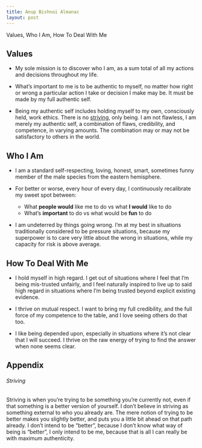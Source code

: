 ```yaml
---
title: Anup Bishnoi Almanac
layout: post
---
```


Values, Who I Am, How To Deal With Me

## Values

* My sole mission is to discover who I am, as a sum total of all my actions and decisions throughout my life.

* What’s important to me is to be authentic to myself, no matter how right or wrong a particular action I take or decision I make may be. It must be made by my full authentic self.

* Being my authentic self includes holding myself to my own, consciously held, work ethics. There is no [striving](#striving), only being. I am not flawless, I am merely my authentic self, a combination of flaws, credibility, and competence, in varying amounts. The combination may or may not be satisfactory to others in the world.

## Who I Am

* I am a standard self-respecting, loving, honest, smart, sometimes funny member of the male species from the eastern hemisphere.

* For better or worse, every hour of every day, I continuously recalibrate my sweet spot between:

  - What **people would** like me to do vs what **I would** like to do
  - What’s **important** to do vs what would be **fun** to do

* I am undeterred by things going wrong. I’m at my best in situations traditionally considered to be pressure situations, because my superpower is to care very little about the wrong in situations, while my capacity for risk is above average.

## How To Deal With Me

* I hold myself in high regard. I get out of situations where I feel that I’m being mis-trusted unfairly, and I feel naturally inspired to live up to said high regard in situations where I’m being trusted beyond explicit existing evidence.

* I thrive on mutual respect. I want to bring my full credibility, and the full force of my competence to the table, and I love seeing others do that too.

* I like being depended upon, especially in situations where it’s not clear that I will succeed. I thrive on the raw energy of trying to find the answer when none seems clear.

## Appendix

###### Striving

Striving is when you’re trying to be something you’re currently not, even if that something is a better version of yourself. I don’t believe in striving as something external to who you already are. The mere notion of trying to be better makes you slightly better, and puts you a little bit ahead on that path already. I don’t intend to be “better”, because I don’t know what way of being is “better”, I only intend to be me, because that is all I can really be with maximum authenticity.
